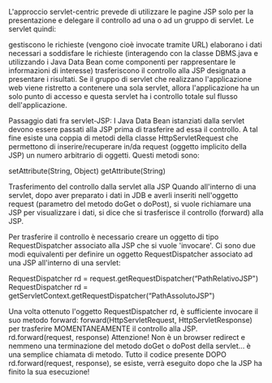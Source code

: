 L'approccio servlet-centric prevede di utilizzare le pagine
JSP solo per la presentazione e delegare il controllo ad
una o ad un gruppo di servlet.
Le servlet quindi:



gestiscono le richieste (vengono cioè invocate tramite URL)
elaborano i dati necessari a soddisfare le richieste (interagendo
con la classe DBMS.java e utilizzando i Java Data Bean come
componenti per rappresentare le informazioni di interesse)
trasferiscono il controllo alla JSP designata a presentare i
risultati.
Se il gruppo di servlet che realizzano l'applicazione web
viene ristretto a contenere una sola servlet, allora
l'applicazione ha un solo punto di accesso e questa
servlet ha i controllo totale sul flusso dell'applicazione.

Passaggio dati fra servlet-JSP:
I Java Data Bean istanziati dalla servlet devono
essere passati alla JSP prima di trasferire ad essa
il controllo. A tal fine esiste una coppia di metodi
della classe HttpServletRequest che permettono
di inserire/recuperare in/da request (oggetto
implicito della JSP) un numero arbitrario di
oggetti. Questi metodi sono:


setAttribute(String, Object)
getAttribute(String)


Trasferimento del controllo dalla servlet alla
JSP
Quando all'interno di una servlet, dopo aver preparato
i dati in JDB e averli inseriti nell'oggetto request
(parametro del metodo doGet o doPost),
si vuole richiamare una JSP per visualizzare i dati,
si dice che si trasferisce il controllo (forward) alla JSP.


Per trasferire il controllo è necessario creare un
oggetto di tipo RequestDispatcher associato alla JSP
che si vuole 'invocare'.
Ci sono due modi equivalenti per definire un oggetto
RequestDispatcher associato ad una JSP all'interno
di una servlet:


RequestDispatcher rd =
request.getRequestDispatcher(“PathRelativoJSP")
RequestDispatcher rd =
getServletContext.getRequestDispatcher(“PathAssolutoJSP")

Una volta ottenuto l'oggetto RequestDispatcher rd, è
sufficiente invocare il suo metodo forward:
forward(HttpServletRequest, HttpServletResponse)
per trasferire MOMENTANEAMENTE il controllo alla
JSP.
rd.forward(request, response)
Attenzione! Non è un browser redirect e nemmeno una
terminazione del metodo doGet o doPost della servlet... è
una semplice chiamata di metodo. Tutto il codice presente
DOPO rd.forward(request, response), se esiste, verrà
eseguito dopo che la JSP ha finito la sua esecuzione!

